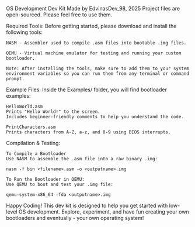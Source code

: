 OS Development Dev Kit
Made by EdvinasDev_98, 2025
Project files are open-sourced. Please feel free to use them.

Required Tools:
    Before getting started, please download and install the following tools:

    NASM - Assembler used to compile .asm files into bootable .img files.

    QEMU - Virtual machine emulator for testing and running your custom bootloader.

    Note: After installing the tools, make sure to add them to your system environment variables so you can run them from any terminal or command prompt.

Example Files:
    Inside the Examples/ folder, you will find bootloader examples:

    HelloWorld.asm
    Prints "Hello World!" to the screen.
    Includes beginner-friendly comments to help you understand the code.

    PrintCharacters.asm
    Prints characters from A-Z, a-z, and 0-9 using BIOS interrupts.

Compilation & Testing:

    To Compile a Bootloader
    Use NASM to assemble the .asm file into a raw binary .img:
    
    nasm -f bin <filename>.asm -o <outputname>.img

    To Run the Bootloader in QEMU:
    Use QEMU to boot and test your .img file:
    
    qemu-system-x86_64 -fda <outputname>.img

Happy Coding!
This dev kit is designed to help you get started with low-level OS development. Explore, experiment, and have fun creating your own bootloaders and eventually - your own operating system!

